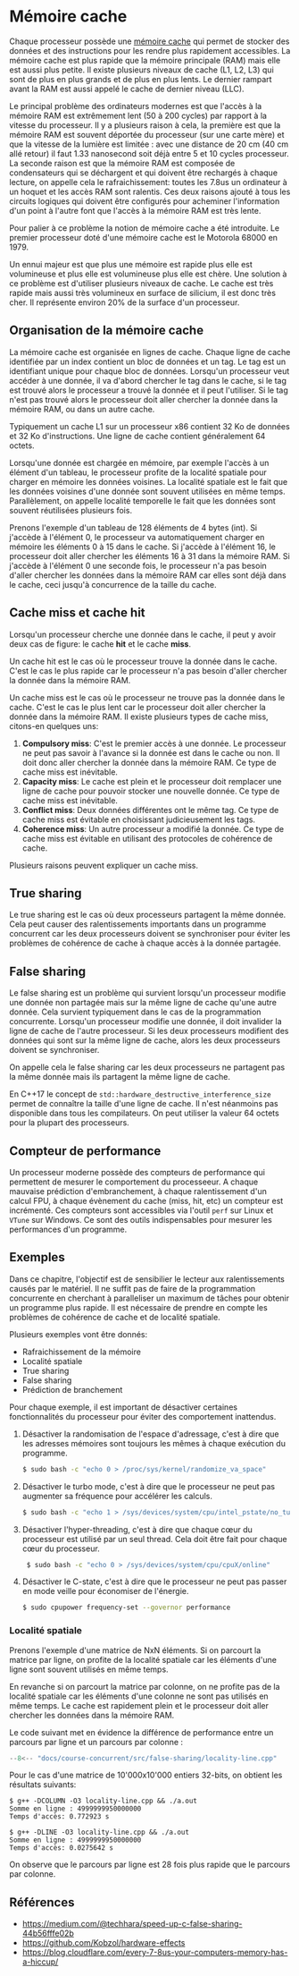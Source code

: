 # Mémoire cache

Chaque processeur possède une [mémoire cache](https://fr.wikipedia.org/wiki/M%C3%A9moire_cache) qui permet de stocker des données et des instructions pour les rendre plus rapidement accessibles. La mémoire cache est plus rapide que la mémoire principale (RAM) mais elle est aussi plus petite. Il existe plusieurs niveaux de cache (L1, L2, L3) qui sont de plus en plus grands et de plus en plus lents. Le dernier rampart avant la RAM est aussi appelé le cache de dernier niveau (LLC).

Le principal problème des ordinateurs modernes est que l'accès à la mémoire RAM est extrêmement lent (50 à 200 cycles) par rapport à la vitesse du processeur. Il y a plusieurs raison à cela, la première est que la mémoire RAM est souvent déportée du processeur (sur une carte mère) et que la vitesse de la lumière est limitée : avec une distance de 20 cm (40 cm allé retour) il faut 1.33 nanosecond soit déjà entre 5 et 10 cycles processeur. La seconde raison est que la mémoire RAM est composée de condensateurs qui se déchargent et qui doivent être rechargés à chaque lecture, on appelle cela le rafraichissement: toutes les 7.8us un ordinateur à un hoquet et les accès RAM sont ralentis. Ces deux raisons ajouté à tous les circuits logiques qui doivent être configurés pour acheminer l'information d'un point à l'autre font que l'accès à la mémoire RAM est très lente.

Pour palier à ce problème la notion de mémoire cache a été introduite. Le premier processeur doté d'une mémoire cache est le Motorola 68000 en 1979.

Un ennui majeur est que plus une mémoire est rapide plus elle est volumineuse et plus elle est volumineuse plus elle est chère. Une solution à ce problème est d'utiliser plusieurs niveaux de cache. Le cache est très rapide mais aussi très volumineux en surface de silicium, il est donc très cher. Il représente environ 20% de la surface d'un processeur.

## Organisation de la mémoire cache

La mémoire cache est organisée en lignes de cache. Chaque ligne de cache identifiée par un index contient un bloc de données et un tag. Le tag est un identifiant unique pour chaque bloc de données. Lorsqu'un processeur veut accéder à une donnée, il va d'abord chercher le tag dans le cache, si le tag est trouvé alors le processeur a trouvé la donnée et il peut l'utiliser. Si le tag n'est pas trouvé alors le processeur doit aller chercher la donnée dans la mémoire RAM, ou dans un autre cache.

Typiquement un cache L1 sur un processeur x86 contient 32 Ko de données et 32 Ko d'instructions. Une ligne de cache contient généralement 64 octets.

Lorsqu'une donnée est chargée en mémoire, par exemple l'accès à un élément d'un tableau, le processeur profite de la localité spatiale pour charger en mémoire les données voisines. La localité spatiale est le fait que les données voisines d'une donnée sont souvent utilisées en même temps. Parallèlement, on appelle  localité temporelle le fait que les données sont souvent réutilisées plusieurs fois.

Prenons l'exemple d'un tableau de 128 éléments de 4 bytes (int). Si j'accède à l'élément 0, le processeur va automatiquement charger en mémoire les éléments 0 à 15 dans le cache. Si j'accède à l'élément 16, le processeur doit aller chercher les éléments 16 à 31 dans la mémoire RAM. Si j'accède à l'élément 0 une seconde fois, le processeur n'a pas besoin d'aller chercher les données dans la mémoire RAM car elles sont déjà dans le cache, ceci jusqu'à concurrence de la taille du cache.

## Cache miss et cache hit

Lorsqu'un processeur cherche une donnée dans le cache, il peut y avoir deux cas de figure: le cache **hit** et le cache **miss**.

Un cache hit est le cas où le processeur trouve la donnée dans le cache. C'est le cas le plus rapide car le processeur n'a pas besoin d'aller chercher la donnée dans la mémoire RAM.

Un cache miss est le cas où le processeur ne trouve pas la donnée dans le cache. C'est le cas le plus lent car le processeur doit aller chercher la donnée dans la mémoire RAM. Il existe plusieurs types de cache miss, citons-en quelques uns:

1. **Compulsory miss**: C'est le premier accès à une donnée. Le processeur ne peut pas savoir à l'avance si la donnée est dans le cache ou non. Il doit donc aller chercher la donnée dans la mémoire RAM. Ce type de cache miss est inévitable.
2. **Capacity miss**: Le cache est plein et le processeur doit remplacer une ligne de cache pour pouvoir stocker une nouvelle donnée. Ce type de cache miss est inévitable.
3. **Conflict miss**: Deux données différentes ont le même tag. Ce type de cache miss est évitable en choisissant judicieusement les tags.
4. **Coherence miss**: Un autre processeur a modifié la donnée. Ce type de cache miss est évitable en utilisant des protocoles de cohérence de cache.

Plusieurs raisons peuvent expliquer un cache miss.

## True sharing

Le true sharing est le cas où deux processeurs partagent la même donnée. Cela peut causer des ralentissements importants dans un programme concurrent car les deux processeurs doivent se synchroniser pour éviter les problèmes de cohérence de cache à chaque accès à la donnée partagée.

## False sharing

Le false sharing est un problème qui survient lorsqu'un processeur modifie une donnée non partagée mais sur la même ligne de cache qu'une autre donnée. Cela survient typiquement dans le cas de la programmation concurrente. Lorsqu'un processeur modifie une donnée, il doit invalider la ligne de cache de l'autre processeur. Si les deux processeurs modifient des données qui sont sur la même ligne de cache, alors les deux processeurs doivent se synchroniser.

On appelle cela le false sharing car les deux processeurs ne partagent pas la même donnée mais ils partagent la même ligne de cache.

En C++17 le concept de `std::hardware_destructive_interference_size` permet de connaître la taille d'une ligne de cache. Il n'est néanmoins pas disponible dans tous les compilateurs. On peut utiliser la valeur 64 octets pour la plupart des processeurs.

## Compteur de performance

Un processeur moderne possède des compteurs de performance qui permettent de mesurer le comportement du processeeur. A chaque mauvaise prédiction d'embranchement, à chaque ralentissement d'un calcul FPU, à chaque évènement du cache (miss, hit, etc) un compteur est incrémenté. Ces compteurs sont accessibles via l'outil `perf` sur Linux et `VTune` sur Windows. Ce sont des outils indispensables pour mesurer les performances d'un programme.

## Exemples

Dans ce chapitre, l'objectif est de sensibilier le lecteur aux ralentissements causés par le matériel. Il ne suffit pas de faire de la programmation concurrente en cherchant à paralleliser un maximum de tâches pour obtenir un programme plus rapide. Il est nécessaire de prendre en compte les problèmes de cohérence de cache et de localité spatiale.

Plusieurs exemples vont être donnés:

- Rafraichissement de la mémoire
- Localité spatiale
- True sharing
- False sharing
- Prédiction de branchement

Pour chaque exemple, il est important de désactiver certaines fonctionnalités du processeur pour éviter des comportement inattendus.

1. Désactiver la randomisation de l'espace d'adressage, c'est à dire que les adresses mémoires sont toujours les mêmes à chaque exécution du programme.

   ```bash
   $ sudo bash -c "echo 0 > /proc/sys/kernel/randomize_va_space"
   ```

2. Désactiver le turbo mode, c'est à dire que le processeur ne peut pas augmenter sa fréquence pour accélérer les calculs.

   ```bash
   $ sudo bash -c "echo 1 > /sys/devices/system/cpu/intel_pstate/no_turbo"
   ```

3. Désactiver l'hyper-threading, c'est à dire que chaque cœur du processeur est utilisé par un seul thread. Cela doit être fait pour chaque cœur du processeur.

   ```bash
    $ sudo bash -c "echo 0 > /sys/devices/system/cpu/cpuX/online"
    ```

4. Désactiver le C-state, c'est à dire que le processeur ne peut pas passer en mode veille pour économiser de l'énergie.

    ```bash
    $ sudo cpupower frequency-set --governor performance
    ```

### Localité spatiale

Prenons l'exemple d'une matrice de NxN éléments. Si on parcourt la matrice par ligne, on profite de la localité spatiale car les éléments d'une ligne sont souvent utilisés en même temps.

En revanche si on parcourt la matrice par colonne, on ne profite pas de la localité spatiale car les éléments d'une colonne ne sont pas utilisés en même temps. Le cache est rapidement plein et le processeur doit aller chercher les données dans la mémoire RAM.

Le code suivant met en évidence la différence de performance entre un parcours par ligne et un parcours par colonne :

```cpp
--8<-- "docs/course-concurrent/src/false-sharing/locality-line.cpp"
```

Pour le cas d'une matrice de 10'000x10'000 entiers 32-bits, on obtient les résultats suivants:

```
$ g++ -DCOLUMN -O3 locality-line.cpp && ./a.out
Somme en ligne : 4999999950000000
Temps d'accès: 0.772923 s

$ g++ -DLINE -O3 locality-line.cpp && ./a.out
Somme en ligne : 4999999950000000
Temps d'accès: 0.0275642 s
```

On observe que le parcours par ligne est 28 fois plus rapide que le parcours par colonne.

## Références

- https://medium.com/@techhara/speed-up-c-false-sharing-44b56fffe02b
- https://github.com/Kobzol/hardware-effects
- https://blog.cloudflare.com/every-7-8us-your-computers-memory-has-a-hiccup/
